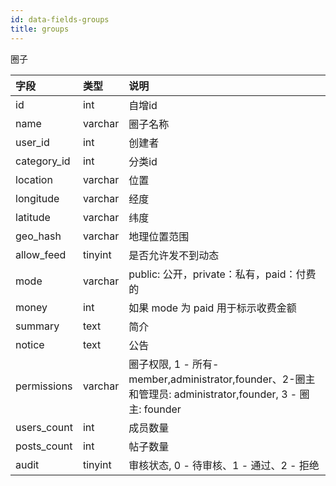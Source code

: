 ```yaml
---
id: data-fields-groups
title: groups
---
```


圈子

| 字段 | 类型 | 说明 |
| :- | :- | :- |
| id | int | 自增id |
| name | varchar | 圈子名称 |
| user_id | int | 创建者 |
| category_id | int | 分类id |
| location | varchar | 位置 |
| longitude | varchar | 经度 |
| latitude | varchar | 纬度 |
| geo_hash | varchar | 地理位置范围 |
| allow_feed | tinyint | 是否允许发不到动态 |
| mode | varchar | public: 公开，private：私有，paid：付费的 |
| money | int | 如果 mode 为 paid 用于标示收费金额 |
| summary | text | 简介 |
| notice | text | 公告 |
| permissions | varchar | 圈子权限, 1 - 所有-member,administrator,founder、2-圈主和管理员: administrator,founder, 3 - 圈主: founder |
| users_count | int | 成员数量 |
| posts_count | int | 帖子数量 |
| audit | tinyint |  审核状态, 0 - 待审核、1 - 通过、2 - 拒绝 |
